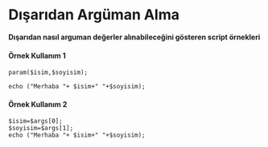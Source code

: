 # Dışarıdan Argüman Alma


**Dışarıdan nasıl arguman değerler alınabileceğini gösteren script örnekleri**


#### Örnek Kullanım 1

```
param($isim,$soyisim);

echo ("Merhaba "+ $isim+" "+$soyisim);
```

#### Örnek Kullanım 2

```
$isim=$args[0];
$soyisim=$args[1];
echo ("Merhaba "+ $isim+" "+$soyisim);
```
